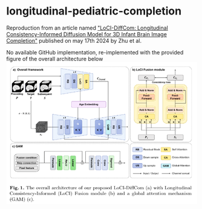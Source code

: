 # longitudinal-pediatric-completion
Reproduction from an article named ["LoCI-DiffCom: Longitudinal
Consistency-Informed Diffusion Model for 3D
Infant Brain Image Completion"](https://arxiv.org/pdf/2405.10691) published on may 17th 2024 by Zhu et al.

No available GitHub implementation, re-implemented with the provided figure of the overall architecture below
![alt text](/images/overall_fig.png)